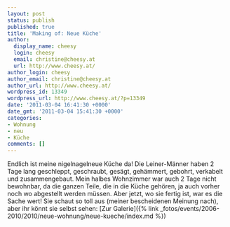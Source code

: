 ```yaml
---
layout: post
status: publish
published: true
title: 'Making of: Neue Küche'
author:
  display_name: cheesy
  login: cheesy
  email: christine@cheesy.at
  url: http://www.cheesy.at/
author_login: cheesy
author_email: christine@cheesy.at
author_url: http://www.cheesy.at/
wordpress_id: 13349
wordpress_url: http://www.cheesy.at/?p=13349
date: '2011-03-04 16:41:30 +0000'
date_gmt: '2011-03-04 15:41:30 +0000'
categories:
- Wohnung
- neu
- Küche
comments: []
---
```

Endlich ist meine nigelnagelneue Küche da! Die Leiner-Männer haben 2 Tage lang geschleppt, geschraubt, gesägt, gehämmert, gebohrt, verkabelt und zusammengebaut. Mein halbes Wohnzimmer war auch 2 Tage nicht bewohnbar, da die ganzen Teile, die in die Küche gehören, ja auch vorher noch wo abgestellt werden müssen. Aber jetzt, wo sie fertig ist, war es die Sache wert! Sie schaut so toll aus (meiner bescheidenen Meinung nach), aber ihr könnt sie selbst sehen:
[Zur Galerie]({% link _fotos/events/2006-2010/2010/neue-wohnung/neue-kueche/index.md %})
